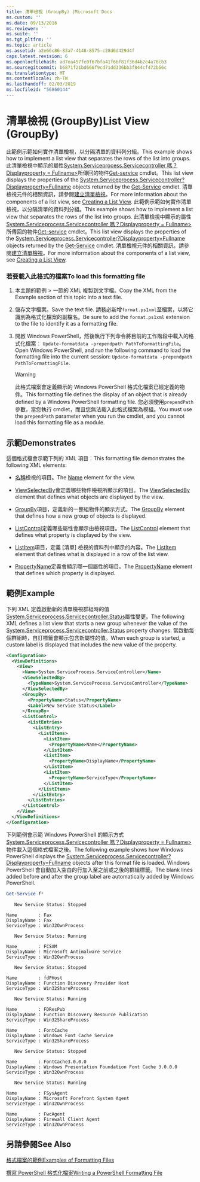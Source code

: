 ```yaml
---
title: 清單檢視 (GroupBy) |Microsoft Docs
ms.custom: ''
ms.date: 09/13/2016
ms.reviewer: ''
ms.suite: ''
ms.tgt_pltfrm: ''
ms.topic: article
ms.assetid: a2e66c86-83a7-4148-8575-c28d6d429d4f
caps.latest.revision: 6
ms.openlocfilehash: ad7ea457fe0f67bfa41f6bf81f36d4b2e4a76cb3
ms.sourcegitcommit: b6871f21bd666f9cd71dd336bb3f844cf472b56c
ms.translationtype: MT
ms.contentlocale: zh-TW
ms.lasthandoff: 02/03/2019
ms.locfileid: "56860144"
---
```

# <a name="list-view-groupby"></a><span data-ttu-id="8dc74-102">清單檢視 (GroupBy)</span><span class="sxs-lookup"><span data-stu-id="8dc74-102">List View (GroupBy)</span></span>

<span data-ttu-id="8dc74-103">此範例示範如何實作清單檢視，以分隔清單的資料列分組。</span><span class="sxs-lookup"><span data-stu-id="8dc74-103">This example shows how to implement a list view that separates the rows of the list into groups.</span></span> <span data-ttu-id="8dc74-104">此清單檢視中顯示的屬性[System.Serviceprocess.Servicecontroller 嗎？Displayproperty = Fullname>](/dotnet/api/System.ServiceProcess.ServiceController)所傳回的物件[Get-service](/powershell/module/microsoft.powershell.management/get-service) cmdlet。</span><span class="sxs-lookup"><span data-stu-id="8dc74-104">This list view displays the properties of the [System.Serviceprocess.Servicecontroller?Displayproperty=Fullname](/dotnet/api/System.ServiceProcess.ServiceController) objects returned by the [Get-Service](/powershell/module/microsoft.powershell.management/get-service) cmdlet.</span></span> <span data-ttu-id="8dc74-105">清單檢視元件的相關資訊，請參閱[建立清單檢視](./creating-a-list-view.md)。</span><span class="sxs-lookup"><span data-stu-id="8dc74-105">For more information about the components of a list view, see [Creating a List View](./creating-a-list-view.md).</span></span>
<span data-ttu-id="8dc74-106">此範例示範如何實作清單檢視，以分隔清單的資料列分組。</span><span class="sxs-lookup"><span data-stu-id="8dc74-106">This example shows how to implement a list view that separates the rows of the list into groups.</span></span> <span data-ttu-id="8dc74-107">此清單檢視中顯示的屬性[System.Serviceprocess.Servicecontroller 嗎？Displayproperty = Fullname>](/dotnet/api/System.ServiceProcess.ServiceController)所傳回的物件[Get-service](/powershell/module/Microsoft.PowerShell.Management/Get-Service) cmdlet。</span><span class="sxs-lookup"><span data-stu-id="8dc74-107">This list view displays the properties of the [System.Serviceprocess.Servicecontroller?Displayproperty=Fullname](/dotnet/api/System.ServiceProcess.ServiceController) objects returned by the [Get-Service](/powershell/module/Microsoft.PowerShell.Management/Get-Service) cmdlet.</span></span> <span data-ttu-id="8dc74-108">清單檢視元件的相關資訊，請參閱[建立清單檢視](./creating-a-list-view.md)。</span><span class="sxs-lookup"><span data-stu-id="8dc74-108">For more information about the components of a list view, see [Creating a List View](./creating-a-list-view.md).</span></span>

### <a name="to-load-this-formatting-file"></a><span data-ttu-id="8dc74-109">若要載入此格式的檔案</span><span class="sxs-lookup"><span data-stu-id="8dc74-109">To load this formatting file</span></span>

1. <span data-ttu-id="8dc74-110">本主題的範例 > 一節的 XML 複製到文字檔。</span><span class="sxs-lookup"><span data-stu-id="8dc74-110">Copy the XML from the Example section of this topic into a text file.</span></span>

2. <span data-ttu-id="8dc74-111">儲存文字檔案。</span><span class="sxs-lookup"><span data-stu-id="8dc74-111">Save the text file.</span></span> <span data-ttu-id="8dc74-112">請務必新增`format.ps1xml`至檔案，以將它識別為格式化檔案的副檔名。</span><span class="sxs-lookup"><span data-stu-id="8dc74-112">Be sure to add the `format.ps1xml` extension to the file to identify it as a formatting file.</span></span>

3. <span data-ttu-id="8dc74-113">開啟 Windows PowerShell，然後執行下列命令將目前的工作階段中載入的格式化檔案： `Update-formatdata -prependpath PathToFormattingFile`。</span><span class="sxs-lookup"><span data-stu-id="8dc74-113">Open Windows PowerShell, and run the following command to load the formatting file into the current session: `Update-formatdata -prependpath PathToFormattingFile`.</span></span>

   > [!WARNING]
   > <span data-ttu-id="8dc74-114">此格式檔案會定義顯示的 Windows PowerShell 格式化檔案已經定義的物件。</span><span class="sxs-lookup"><span data-stu-id="8dc74-114">This formatting file defines the display of an object that is already defined by a Windows PowerShell formatting file.</span></span> <span data-ttu-id="8dc74-115">您必須使用`prependPath`參數，當您執行 cmdlet，而且您無法載入此格式檔案為模組。</span><span class="sxs-lookup"><span data-stu-id="8dc74-115">You must use the `prependPath` parameter when you run the cmdlet, and you cannot load this formatting file as a module.</span></span>

## <a name="demonstrates"></a><span data-ttu-id="8dc74-116">示範</span><span class="sxs-lookup"><span data-stu-id="8dc74-116">Demonstrates</span></span>

<span data-ttu-id="8dc74-117">這個格式檔會示範下列的 XML 項目：</span><span class="sxs-lookup"><span data-stu-id="8dc74-117">This formatting file demonstrates the following XML elements:</span></span>

- <span data-ttu-id="8dc74-118">[名稱](./name-element-for-view-format.md)檢視的項目。</span><span class="sxs-lookup"><span data-stu-id="8dc74-118">The [Name](./name-element-for-view-format.md) element for the view.</span></span>

- <span data-ttu-id="8dc74-119">[ViewSelectedBy](./viewselectedby-element-format.md)會定義哪些物件檢視所顯示的項目。</span><span class="sxs-lookup"><span data-stu-id="8dc74-119">The [ViewSelectedBy](./viewselectedby-element-format.md) element that defines what objects are displayed by the view.</span></span>

- <span data-ttu-id="8dc74-120">[GroupBy](./viewselectedby-element-format.md)項目，定義新的一整組物件的顯示方式。</span><span class="sxs-lookup"><span data-stu-id="8dc74-120">The [GroupBy](./viewselectedby-element-format.md) element that defines how a new group of objects is displayed.</span></span>

- <span data-ttu-id="8dc74-121">[ListControl](./listcontrol-element-format.md)定義哪些屬性會顯示由檢視項目。</span><span class="sxs-lookup"><span data-stu-id="8dc74-121">The [ListControl](./listcontrol-element-format.md) element that defines what property is displayed by the view.</span></span>

- <span data-ttu-id="8dc74-122">[ListItem](./listitem-element-for-listitems-for-listcontrol-format.md)項目，定義 [清單] 檢視的資料列中顯示的內容。</span><span class="sxs-lookup"><span data-stu-id="8dc74-122">The [ListItem](./listitem-element-for-listitems-for-listcontrol-format.md) element that defines what is displayed in a row of the list view.</span></span>

- <span data-ttu-id="8dc74-123">[PropertyName](./propertyname-element-for-listitem-for-listcontrol-format.md)定義會顯示哪一個屬性的項目。</span><span class="sxs-lookup"><span data-stu-id="8dc74-123">The [PropertyName](./propertyname-element-for-listitem-for-listcontrol-format.md) element that defines which property is displayed.</span></span>

## <a name="example"></a><span data-ttu-id="8dc74-124">範例</span><span class="sxs-lookup"><span data-stu-id="8dc74-124">Example</span></span>

<span data-ttu-id="8dc74-125">下列 XML 定義啟動新的清單檢視群組時的值[System.Serviceprocess.Servicecontroller.Status](/dotnet/api/System.ServiceProcess.ServiceController.Status)屬性變更。</span><span class="sxs-lookup"><span data-stu-id="8dc74-125">The following XML defines a list view that starts a new group whenever the value of the [System.Serviceprocess.Servicecontroller.Status](/dotnet/api/System.ServiceProcess.ServiceController.Status) property changes.</span></span> <span data-ttu-id="8dc74-126">當啟動每個群組時，自訂標籤會顯示包含新屬性的值。</span><span class="sxs-lookup"><span data-stu-id="8dc74-126">When each group is started, a custom label is displayed that includes the new value of the property.</span></span>

```xml
<Configuration>
  <ViewDefinitions>
    <View>
      <Name>System.ServiceProcess.ServiceController</Name>
      <ViewSelectedBy>
        <TypeName>System.ServiceProcess.ServiceController</TypeName>
      </ViewSelectedBy>
      <GroupBy>
        <PropertyName>Status</PropertyName>
        <Label>New Service Status</Label>
      </GroupBy>
      <ListControl>
        <ListEntries>
          <ListEntry>
            <ListItems>
              <ListItem>
                <PropertyName>Name</PropertyName>
              </ListItem>
              <ListItem>
                <PropertyName>DisplayName</PropertyName>
              </ListItem>
              <ListItem>
                <PropertyName>ServiceType</PropertyName>
              </ListItem>
            </ListItems>
          </ListEntry>
        </ListEntries>
      </ListControl>
    </View>
  </ViewDefinitions>
</Configuration>
```

<span data-ttu-id="8dc74-127">下列範例會示範 Windows PowerShell 的顯示方式[System.Serviceprocess.Servicecontroller 嗎？Displayproperty = Fullname>](/dotnet/api/System.ServiceProcess.ServiceController)物件載入這個格式檔案之後。</span><span class="sxs-lookup"><span data-stu-id="8dc74-127">The following example shows how Windows PowerShell displays the [System.Serviceprocess.Servicecontroller?Displayproperty=Fullname](/dotnet/api/System.ServiceProcess.ServiceController) objects after this format file is loaded.</span></span> <span data-ttu-id="8dc74-128">Windows PowerShell 會自動加入空白的行加入至之前或之後的群組標籤。</span><span class="sxs-lookup"><span data-stu-id="8dc74-128">The blank lines added before and after the group label are automatically added by Windows PowerShell.</span></span>

```powershell
Get-Service f*
```

```output
   New Service Status: Stopped

Name        : Fax
DisplayName : Fax
ServiceType : Win32OwnProcess

   New Service Status: Running

Name        : FCSAM
DisplayName : Microsoft Antimalware Service
ServiceType : Win32OwnProcess

   New Service Status: Stopped

Name        : fdPHost
DisplayName : Function Discovery Provider Host
ServiceType : Win32ShareProcess

   New Service Status: Running

Name        : FDResPub
DisplayName : Function Discovery Resource Publication
ServiceType : Win32ShareProcess

Name        : FontCache
DisplayName : Windows Font Cache Service
ServiceType : Win32ShareProcess

   New Service Status: Stopped

Name        : FontCache3.0.0.0
DisplayName : Windows Presentation Foundation Font Cache 3.0.0.0
ServiceType : Win32OwnProcess

   New Service Status: Running

Name        : FSysAgent
DisplayName : Microsoft Forefront System Agent
ServiceType : Win32OwnProcess

Name        : FwcAgent
DisplayName : Firewall Client Agent
ServiceType : Win32OwnProcess
```

## <a name="see-also"></a><span data-ttu-id="8dc74-129">另請參閱</span><span class="sxs-lookup"><span data-stu-id="8dc74-129">See Also</span></span>

[<span data-ttu-id="8dc74-130">格式檔案的範例</span><span class="sxs-lookup"><span data-stu-id="8dc74-130">Examples of Formatting Files</span></span>](./examples-of-formatting-files.md)

[<span data-ttu-id="8dc74-131">撰寫 PowerShell 格式化檔案</span><span class="sxs-lookup"><span data-stu-id="8dc74-131">Writing a PowerShell Formatting File</span></span>](./writing-a-powershell-formatting-file.md)
